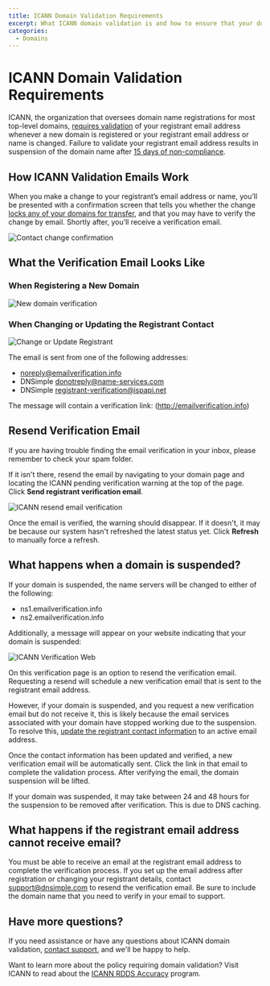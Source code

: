 ```yaml
---
title: ICANN Domain Validation Requirements
excerpt: What ICANN domain validation is and how to ensure that your domain name is not suspended by ICANN due to non-validation.
categories:
  - Domains
---
```


# ICANN Domain Validation Requirements

ICANN, the organization that oversees domain name registrations for most top-level domains, [requires validation](https://www.icann.org/resources/pages/contact-verification-2013-05-03-en) of your registrant email address whenever a new domain is registered or your registrant email address or name is changed. Failure to validate your registrant email address results in suspension of the domain name after [15 days of non-compliance](https://kb.centralnicreseller.com/domains/icann/contact-verification/frequently-asked-questions).

## How ICANN Validation Emails Work

When you make a change to your registrant’s email address or name, you’ll be presented with a confirmation screen that tells you whether the change [locks any of your domains for transfer](/articles/icann-60-day-lock-registrant-change/), and that you may have to verify the change by email. Shortly after, you’ll receive a verification email.

![Contact change confirmation](/files/contact-change.png)

## What the Verification Email Looks Like

### When Registering a New Domain

![New domain verification](new-domain-registration-verification-email.png)

### When Changing or Updating  the Registrant Contact

![Change or Update Registrant](change-update-contact-verification-email.png)

The email is sent from one of the following addresses:
- <noreply@emailverification.info>
- DNSimple <donotreply@name-services.com>
- DNSimple <registrant-verification@ispapi.net>

The message will contain a verification link: (http://emailverification.info)

## Resend Verification Email

If you are having trouble finding the email verification in your inbox, please remember to check your spam folder.

If it isn't there, resend the email by navigating to your domain page and locating the ICANN pending verification warning at the top of the page. Click **Send registrant verification email**.

![ICANN resend email verification](resend-domain-verification-email.png)

Once the email is verified, the warning should disappear. If it doesn't, it may be because our system hasn't refreshed the latest status yet. Click **Refresh** to manually force a refresh.

## What happens when a domain is suspended?

If your domain is suspended, the name servers will be changed to either of the following:

- ns1.emailverification.info
- ns2.emailverification.info

Additionally, a message will appear on your website indicating that your domain is suspended:

![ICANN Verification Web](/files/icann-verification-web.png) 

On this verification page is an option to resend the verification email. Requesting a resend will schedule a new verification email that is sent to the registrant email address.

However, if your domain is suspended, and you request a new verification email but do not receive it, this is likely because the email services associated with your domain have stopped working due to the suspension. To resolve this, [update the registrant contact information](/articles/changing-domain-contact/) to an active email address.

Once the contact information has been updated and verified, a new verification email will be automatically sent. Click the link in that email to complete the validation process. After verifying the email, the domain suspension will be lifted.

<note>
If your domain was suspended, it may take between 24 and 48 hours for the suspension to be removed after verification. This is due to DNS caching.
</note>

## What happens if the registrant email address cannot receive email?

You must be able to receive an email at the registrant email address to complete the verification process. If you set up the email address after registration or changing your registrant details, contact support@dnsimple.com to resend the verification email. Be sure to include the domain name that you need to verify in your email to support.

## Have more questions?

If you need assistance or have any questions about ICANN domain validation, [contact support](https://dnsimple.com/contact), and we'll be happy to help.

Want to learn more about the policy requiring domain validation? Visit ICANN to read about the [ICANN RDDS Accuracy](https://itp.cdn.icann.org/en/files/accredited-registrars/registrar-accreditation-agreement-21jan24-en.htm#rdds-accuracy) program.
